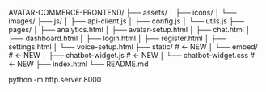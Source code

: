 AVATAR-COMMERCE-FRONTEND/
├── assets/
│   ├── icons/
│   └── images/
├── js/
│   ├── api-client.js
│   ├── config.js
│   └── utils.js
├── pages/
│   ├── analytics.html
│   ├── avatar-setup.html
│   ├── chat.html
│   ├── dashboard.html
│   ├── login.html
│   ├── register.html
│   ├── settings.html
│   └── voice-setup.html
├── static/              # ← NEW
│   └── embed/           # ← NEW
│       ├── chatbot-widget.js    # ← NEW
│       └── chatbot-widget.css   # ← NEW
├── index.html
└── README.md


python -m http.server 8000